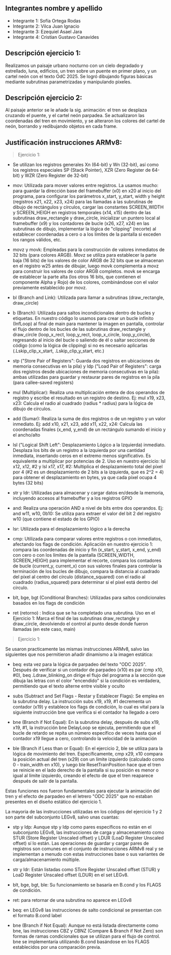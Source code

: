 
## Integrantes nombre y apellido

- Integrante 1: Sofía Ortega Rodas
- Integrante 2: Vilca Juan Ignacio
- Integrante 3: Ezequiel Asael Jara
- Integrante 4: Cristian Gustavo Canavides


## Descripción ejercicio 1: 
Realizamos un paisaje urbano nocturno con un cielo degradado y estrellado, luna, edificios, un tren sobre un puente en primer plano, y un cartel neón con el texto OdC 2025. Se logró dibujando figuras básicas mediante subrutinas parametrizadas y manipulando pixeles.



## Descripción ejercicio 2:

Al paisaje anterior se le añade la sig. animación: el tren se desplaza cruzando el puente, y el cartel neón parpadea. Se actualizaron las coordenadas del tren en movimiento, y se alteraron los colores del cartel de neón, borrando y redibujando objetos en cada frame.


## Justificación instrucciones ARMv8:

> Ejercicio 1: 

* Se utilizan los registros generales Xn (64-bit) y Wn (32-bit), así como los registros especiales SP (Stack Pointer), XZR (Zero Register de 64-bit) y WZR (Zero Register de 32-bit)

* mov: Utilizada para mover valores entre registros. La usamos mucho: para guardar la dirección base del framebuffer (x0) en x20 al inicio del programa, para configurar los parámetros x_start, y_start, width y height (registros x21, x22, x23, x24) para las llamadas a las subrutinas de dibujo de rectángulos y círculos, cargar las constantes SCREEN_WIDTH y SCREEN_HEIGH en registros temporales (x14, x15) dentro de las subrutinas draw_rectangle y draw_circle, inicializar un puntero local al framebuffer (x9) y los contadores de bucle (x26, x27, x24) en las subrutinas de dibujo, implementar la lógica de "clipping" (recorte) al establecer coordenadas a cero o a los límites de la pantalla si exceden los rangos válidos, etc.

* movz y movk: Empleadas para la construcción de valores inmediatos de 32 bits (para colores ARGB). Movz se utiliza para establecer la parte baja (16 bits) de los valores de color ARGB de 32 bits que se almacenan en el registro w25 antes de dibujar, luego movk complementa a movz para construir los valores de color ARGB completos. movk se encarga de establecer la parte alta (los otros 16 bits, que contienen el componente Alpha y Rojo) de los colores, combinándose con el valor previamente establecido por movz.

* bl (Branch and Link): Utilizada para llamar a subrutinas (draw_rectangle, draw_circle)

* b (Branch): Utilizada para saltos incondicionales dentro de bucles y etiquetas. En nuestro código lo usamos para crear un bucle infinito (InfLoop) al final de main para mantener la imagen en pantalla, controlar el flujo dentro de los bucles de las subrutinas draw_rectangle y draw_circle (loop_x_rect, loop_y_rect, loop_x_circle, loop_y_circle), regresando al inicio del bucle o saliendo de él o saltar secciones de código (como la lógica de clipping) si no es necesario aplicarlas (.Lskip_clip_x_start, .Lskip_clip_y_start, etc.)

* stp ("Store Pair of Registers": Guarda dos registros en ubicaciones de memoria consecutivas en la pila) y ldp ("Load Pair of Registers": carga dos registros desde ubicaciones de memoria consecutivas en la pila): ambas utilizadas para guardar y restaurar pares de registros en la pila (para callee-saved registers)


* mul (Multiplicar): Realiza una multiplicación entera de dos operandos de registro y escribe el resultado en un registro de destino. Ej: mul x19, x23, x23: Calcula el radio al cuadrado (radius * radius) para la lógica de dibujo de círculos.

* add (Sumar): Realiza la suma de dos registros o de un registro y un valor inmediato. Ej: add x10, x21, x23, add x11, x22, x24: Calcula las coordenadas finales (x_end, y_end) de un rectángulo sumando el inicio y el ancho/alto

* lsl ("Logical Shift Left": Desplazamiento Lógico a la Izquierda) inmediato. Desplaza los bits de un registro a la izquierda por una cantidad inmediata, insertando ceros en el extremo menos significativo. Es equivalente a multiplicar por potencias de 2. Uso en nuestro ejercicio: lsl x12, x12, #2 y lsl x17, x17, #2: Multiplica el desplazamiento total del píxel por 4 (#2 es un desplazamiento de 2 bits a la izquierda, que es 2^2 = 4) para obtener el desplazamiento en bytes, ya que cada píxel ocupa 4 bytes (32 bits)

* str y ldr: Utilizadas para almacenar y cargar datos en/desde la memoria, incluyendo accesos al framebuffer y a los registros GPIO

* and: Realiza una operación AND a nivel de bits entre dos operandos. Ej: and w11, w10, 0b10: Se utiliza para extraer el valor del bit 2 del registro w10 (que contiene el estado de los GPIO)

* lsr: Utilizada para el desplazamiento lógico a la derecha

* cmp: Utilizada para comparar valores entre registros o con inmediatos, afectando los flags de condición. Aplicación en nuestro ejercicio 1: compara las coordenadas de inicio y fin (x_start, y_start, x_end, y_end) con cero o con los límites de la pantalla (SCREEN_WIDTH, SCREEN_HEIGH) para implementar el recorte, compara los contadores de bucle (current_y, current_x) con sus valores finales para controlar la terminación de los bucles de dibujo, compara la distancia al cuadrado del píxel al centro del círculo (distance_squared) con el radio al cuadrado (radius_squared) para determinar si el píxel está dentro del círculo.

* blt, bge, bgt (Conditional Branches): Utilizadas para saltos condicionales basados en los flags de condición

* ret (retorno) : Indica que se ha completado una subrutina. Uso en el Ejercicio 1: Marca el final de las subrutinas draw_rectangle y draw_circle, devolviendo el control al punto desde donde fueron llamadas (en este caso, main)

> Ejercicio 1: 

Se usaron practicamente las mismas instrucciones ARMv8, salvo las siguientes que nos permitieron añadir dinamismo a la imagen estática: 

* beq: esta vez para la lógica de parpadeo del texto "ODC 2025". Después de verificar si un contador de parpadeo (x10) es par (cmp x10, #0), beq .Ldraw_blinking_on dirige el flujo del programa a la sección que dibuja las letras con el color "encendido" si la condición es verdadera, permitiendo que el texto alterne entre visible y oculto

* subs (Subtract and Set Flags - Restar y Establecer Flags): Se emplea en la subrutina delay. La instrucción subs x19, x19, #1 decrementa un contador (x19) y establece los flags de condición, lo cual es vital para la siguiente instrucción bne que verifica si el contador ha llegado a cero

* bne (Branch if Not Equal): En la subrutina delay, después de subs x19, x19, #1, la instrucción bne DelayLoop se ejecuta, permitiendo que el bucle de retardo se repita un número específico de veces hasta que el contador x19 llegue a cero, controlando la velocidad de la animación

* ble (Branch if Less than or Equal): En el ejercicio 2, ble se utiliza para la lógica de movimiento del tren. Específicamente, cmp x29, x10 compara la posición actual del tren (x29) con un límite izquierdo (calculado como 0 - train_width en x10), y luego ble ResetTrainPosition hace que el tren se reinicie en el lado derecho de la pantalla si su posición es menor o igual al límite izquierdo, creando el efecto de que el tren reaparece después de salir de la pantalla.


Estas funciones nos fueron fundamentales para ejecutar la animación del tren y el efecto de parpadeo en el letrero "ODC 2025" que no estaban presentes en el diseño estático del ejercicio 1.

La mayoria de las instrucciones utilizadas en los códigos del ejercicio 1 y 2 son parte del subconjunto LEGv8, salvo unas cuantas: 

* stp y ldp: Aunque stp y ldp como pares específicos no están en el subconjunto LEGv8, las instrucciones de carga y almacenamiento como STUR (Store Register Unscaled offset) y LDUR (LoaD Register Unscaled offset) sí lo están. Las operaciones de guardar y cargar pares de registros son comunes en el conjunto de instrucciones ARMv8 real y se implementan a menudo con estas instrucciones base o sus variantes de carga/almacenamiento múltiple.

* str y ldr: Están listadas como STore Register Unscaled offset (STUR) y LoaD Register Unscaled offset (LDUR) en el set LEGv8.

* blt, bge, bgt, ble: Su funcionamiento se basaría en B.cond y los FLAGS de condición.

* ret: para retornar de una subrutina no aparece en LEGv8

* beq: en LEGv8 las instrucciones de salto condicional se presentan con el formato B.cond label

* bne (Branch if Not Equal): Aunque no está listada directamente como bne, las instrucciones CBZ y CBNZ (Compare & Branch if Not Zero) son formas de ramas condicionales que se utilizan para el flujo de control. bne se implementaría utilizando B.cond basándose en los FLAGS establecidos por una comparación previa.
